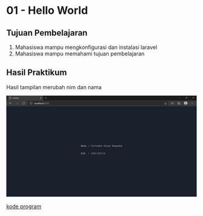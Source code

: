 # 01 - Hello World

## Tujuan Pembelajaran

1. Mahasiswa mampu mengkonfigurasi dan instalasi laravel
2. Mahasiswa mampu memahami tujuan pembelajaran

## Hasil Praktikum

Hasil tampilan merubah nim dan nama

![contoh gambar](img/sc1.jpg)

[kode program](../../src/01_hello_world/welcome.blade.php)